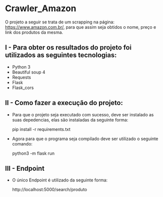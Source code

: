 # Crawler_Amazon

O projeto a seguir se trata de um scrapping na página: https://www.amazon.com.br/, para que assim seja obtidos o nome, preço e link dos produtos da mesma.

## I - Para obter os resultados do projeto foi utilizados as seguintes tecnologias:

- Python 3
- Beautiful soup 4
- Requests
- Flask
- Flask_cors

## II - Como fazer a execução do projeto:

- Para que o projeto seja executado com sucesso, deve ser instalado as suas depedencias, elas são instaladas da seguinte forma: 
   
   pip install -r requirements.txt
   
- Agora para que o programa seja compilado deve ser utilizado o seguinte comando: 
   
   python3 -m flask run

## III - Endpoint

- O único Endpoint é utilizado da seguinte forma:
   
   http://localhost:5000/search/produto
